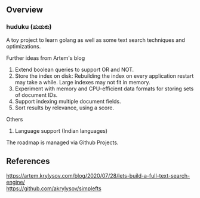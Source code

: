 ## Overview
### huduku (ಹುಡುಕು)
A toy project to learn golang as well as some text search techniques and optimizations.

Further ideas from Artem's blog
1. Extend boolean queries to support OR and NOT.
2. Store the index on disk:
    Rebuilding the index on every application restart may take a while.
    Large indexes may not fit in memory.
3. Experiment with memory and CPU-efficient data formats for storing sets of document IDs.
4. Support indexing multiple document fields.
5. Sort results by relevance, using a score.

Others
1. Language support (Indian languages)

The roadmap is managed via Github Projects.

## References
https://artem.krylysov.com/blog/2020/07/28/lets-build-a-full-text-search-engine/  
https://github.com/akrylysov/simplefts  

